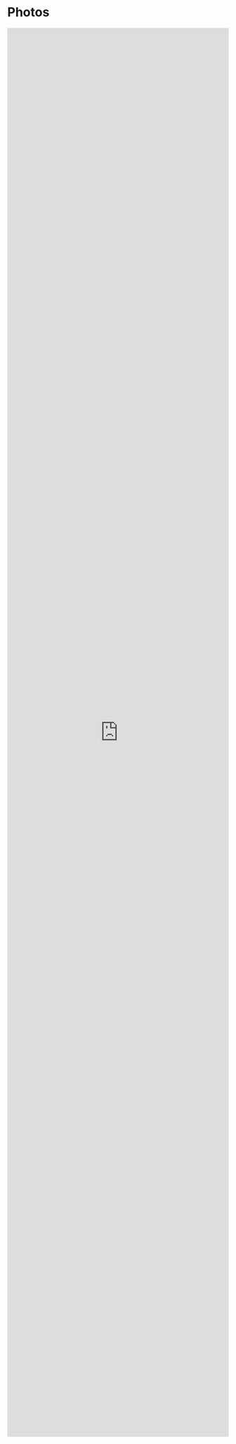  # Photos

<iframe src="https://photos.app.goo.gl/bntHVTmlaE3QbbF62" style="width: 100%; height: 80vh; border: none; padding: 0; margin: 0;"><a href="https://photos.app.goo.gl/bntHVTmlaE3QbbF62" target="_blank">View Album</a></iframe>